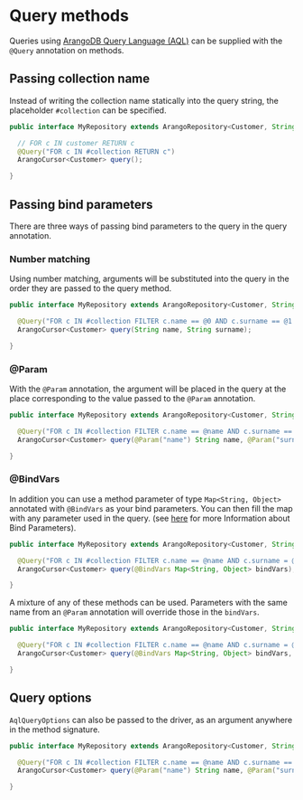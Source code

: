 # Query methods

Queries using [ArangoDB Query Language (AQL)](https://www.arangodb.com/docs/stable/aql/index.html)
can be supplied with the `@Query` annotation on methods.

## Passing collection name

Instead of writing the collection name statically into the query string, the placeholder `#collection` can be specified.

```java
public interface MyRepository extends ArangoRepository<Customer, String>{

  // FOR c IN customer RETURN c
  @Query("FOR c IN #collection RETURN c")
  ArangoCursor<Customer> query();

}
```

## Passing bind parameters

There are three ways of passing bind parameters to the query in the query annotation.

### Number matching

Using number matching, arguments will be substituted into the query in the order they are passed to the query method.

```java
public interface MyRepository extends ArangoRepository<Customer, String>{

  @Query("FOR c IN #collection FILTER c.name == @0 AND c.surname == @1 RETURN c")
  ArangoCursor<Customer> query(String name, String surname);

}
```

### @Param

With the `@Param` annotation, the argument will be placed in the query at the place corresponding to the value passed to the `@Param` annotation.

```java
public interface MyRepository extends ArangoRepository<Customer, String>{

  @Query("FOR c IN #collection FILTER c.name == @name AND c.surname == @surname RETURN c")
  ArangoCursor<Customer> query(@Param("name") String name, @Param("surname") String surname);

}
```

### @BindVars

In addition you can use a method parameter of type `Map<String, Object>` annotated with `@BindVars` as your bind parameters. You can then fill the map with any parameter used in the query. (see [here](https://www.arangodb.com/docs/stable/aql/fundamentals-bind-parameters.html#bind-parameters) for more Information about Bind Parameters).

```java
public interface MyRepository extends ArangoRepository<Customer, String>{

  @Query("FOR c IN #collection FILTER c.name == @name AND c.surname = @surname RETURN c")
  ArangoCursor<Customer> query(@BindVars Map<String, Object> bindVars);

}
```

A mixture of any of these methods can be used. Parameters with the same name from an `@Param` annotation will override those in the `bindVars`.

```java
public interface MyRepository extends ArangoRepository<Customer, String>{

  @Query("FOR c IN #collection FILTER c.name == @name AND c.surname = @surname RETURN c")
  ArangoCursor<Customer> query(@BindVars Map<String, Object> bindVars, @Param("name") String name);

}
```

## Query options

`AqlQueryOptions` can also be passed to the driver, as an argument anywhere in the method signature.

```java
public interface MyRepository extends ArangoRepository<Customer, String>{

  @Query("FOR c IN #collection FILTER c.name == @name AND c.surname == @surname RETURN c")
  ArangoCursor<Customer> query(@Param("name") String name, @Param("surname") String surname, AqlQueryOptions options);

}
```
